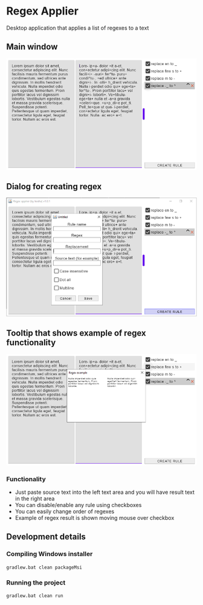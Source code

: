 # Regex Applier
Desktop application that applies a list of regexes to a text

## Main window

![](screens/main-window.png)

## Dialog for creating regex

![](screens/create-rule.png)

## Tooltip that shows example of regex functionality

![](screens/regex-example-tooltip.png)

### Functionality

* Just paste source text into the left text area and you will have result text in the right area
* You can disable/enable any rule using checkboxes
* You can easily change order of regexes
* Example of regex result is shown moving mouse over checkbox

## Development details

### Compiling Windows installer

```shell
gradlew.bat clean packageMsi
```

### Running the project

```shell
gradlew.bat clean run
```